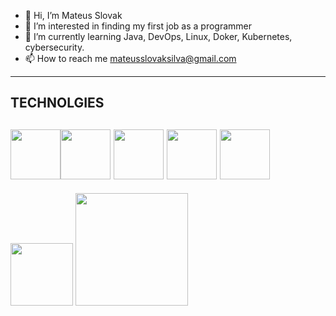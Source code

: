 - 👋 Hi, I’m Mateus Slovak
- 👀 I’m interested in  finding my first job as a programmer
- 🌱 I’m currently learning  Java, DevOps, Linux, Doker, Kubernetes, cybersecurity.
- 📫 How to reach me  mateusslovaksilva@gmail.com
-------
## TECHNOLGIES
<img src="https://cdn.jsdelivr.net/gh/devicons/devicon@latest/icons/java/java-original-wordmark.svg" width="80px"/><img src="https://cdn.jsdelivr.net/gh/devicons/devicon@latest/icons/linux/linux-original.svg" width="80px"/>
<img src="https://cdn.jsdelivr.net/gh/devicons/devicon@latest/icons/docker/docker-original-wordmark.svg" width="80px"/>
<img src="https://cdn.jsdelivr.net/gh/devicons/devicon@latest/icons/kubernetes/kubernetes-original.svg" width="80px"/>
<img src="https://cdn.jsdelivr.net/gh/devicons/devicon@latest/icons/git/git-original.svg" width="80px"/>
----
<div>
<img loading="lazy" height="100em" src="https://github-readme-stats.vercel.app/api/top-langs/?username=MateusSlovakSilva&layout=compact&langs_count=7&theme=dracula"/>
<img loading="lazy" height="180em" src="https://github-readme-stats.vercel.app/api?username=MateusSlovakSilva&show_icons=true&theme=dracula"/>
</div>
<!---
MateusSlovakSilva/MateusSlovakSilva is a ✨ special ✨ repository because its `README.md` (this file) appears on your GitHub p
You can click the Preview link to take a look at your changes.
--->
